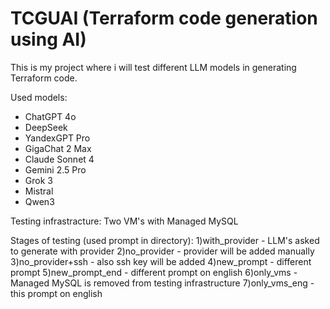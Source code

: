 # TCGUAI (Terraform code generation using AI)
This is my project where i will test different LLM models in generating Terraform code.

Used models:
- ChatGPT 4o
- DeepSeek
- YandexGPT Pro
- GigaChat 2 Max
- Claude Sonnet 4 
- Gemini 2.5 Pro
- Grok 3
- Mistral
- Qwen3

Testing infrastracture:
Two VM's with Managed MySQL

Stages of testing (used prompt in directory):
1)with_provider - LLM's asked to generate with provider
2)no_provider - provider will be added manually
3)no_provider+ssh - also ssh key will be added
4)new_prompt - different prompt
5)new_prompt_end - different prompt on english
6)only_vms - Managed MySQL is removed from testing infrastructure
7)only_vms_eng - this prompt on english
